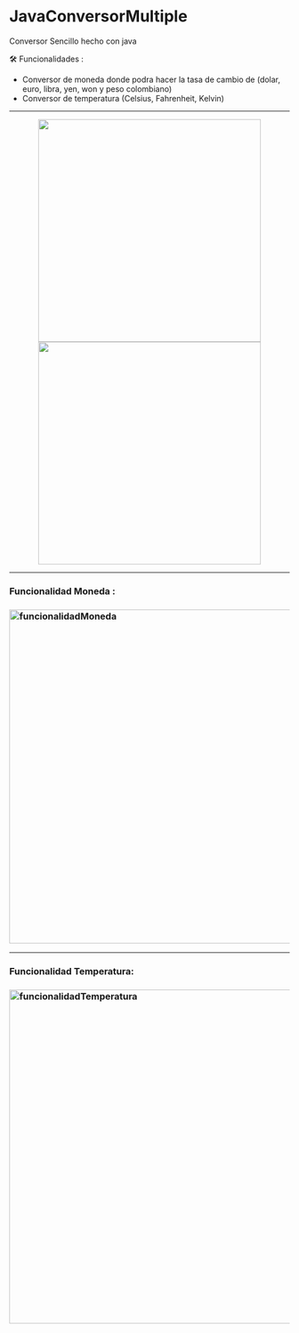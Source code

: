 # JavaConversorMultiple
Conversor Sencillo hecho con java

🛠️ Funcionalidades :
  - Conversor de moneda donde podra hacer la tasa de cambio de (dolar, euro, libra, yen, won y peso colombiano)
  - Conversor de temperatura (Celsius, Fahrenheit, Kelvin)
  
  ------------------------------
  <div align="center">
      <img src="https://cdn.discordapp.com/attachments/954177284598825070/1083206535292928020/image.png" width="400"/>
      <img src="https://cdn.discordapp.com/attachments/954177284598825070/1083206815841525840/image.png" width="400"/>
  </div>
  
------------------------------
<div>
<h3>Funcionalidad Moneda :<h3/>
  <img src="https://media.giphy.com/media/v1.Y2lkPTc5MGI3NjExYjAzMmZhMzc3MjNiMzJlYjI1MmYyYjc2YzhlYTJlMzc5OTM1ZjY5NSZjdD1n/j16MhgoA81ocWpi1Dk/giphy.gif"      width="600" alt="funcionalidadMoneda"/>
</div>
    
------------------------------
<div>
<h3>Funcionalidad Temperatura:<h3/>
      <img src="https://media.giphy.com/media/v1.Y2lkPTc5MGI3NjExYjAzMmZhMzc3MjNiMzJlYjI1MmYyYjc2YzhlYTJlMzc5OTM1ZjY5NSZjdD1n/j16MhgoA81ocWpi1Dk/giphy.gif" width="600" alt="funcionalidadTemperatura"/>
</div>
